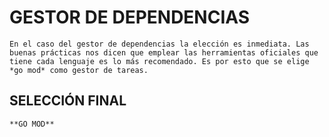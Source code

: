 # GESTOR DE DEPENDENCIAS

    En el caso del gestor de dependencias la elección es inmediata. Las buenas prácticas nos dicen que emplear las herramientas oficiales que tiene cada lenguaje es lo más recomendado. Es por esto que se elige *go mod* como gestor de tareas.

## SELECCIÓN FINAL

    **GO MOD**
